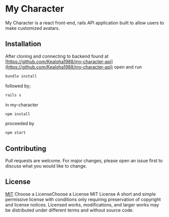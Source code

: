 # My Character
My Character is a react front-end, rails API application built to allow users to make customized avatars.
## Installation
After cloning and connecting to backend found at
[https://github.com/Kealoha1988/my-character-api](https://github.com/Kealoha1988/my-character-api) open and run 
```bash
bundle install
```
followed by;
```bash
rails s
```
in my-character
```bash
npm install
```
proceeded by
```bash
npm start
```
## Contributing
Pull requests are welcome. For major changes, please open an issue first to discuss what you would like to change.
## License
[MIT](https://choosealicense.com/licenses/mit/)
Choose a LicenseChoose a License
MIT License
A short and simple permissive license with conditions only requiring preservation of copyright and license notices. Licensed works, modifications, and larger works may be distributed under different terms and without source code.

